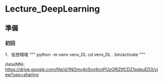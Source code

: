 # Lecture_DeepLearning

## 準備

### 初回

1．仮想環境
"""
python -m venv venv_DL
cd venv_DL
. bin/activate
"""


data(NN): https://drive.google.com/file/d/1NOmv4nSnx9cnPUzORlZtfCDZ1pdeuED3/view?usp=sharing